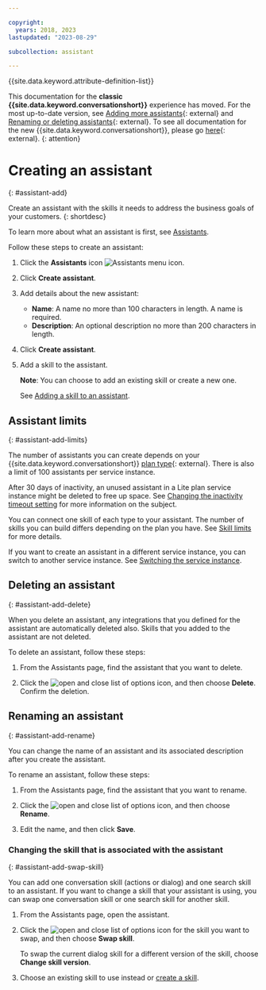 ```yaml
---

copyright:
  years: 2018, 2023
lastupdated: "2023-08-29"

subcollection: assistant

---
```


{{site.data.keyword.attribute-definition-list}}

This documentation for the **classic {{site.data.keyword.conversationshort}}** experience has moved. For the most up-to-date version, see [Adding more assistants](/docs/watson-assistant?topic=watson-assistant-assistant-add){: external} and [Renaming or deleting assistants](/docs/watson-assistant?topic=watson-assistant-assistant-rename-delete){: external}. To see all documentation for the new {{site.data.keyword.conversationshort}}, please go [here](https://cloud.ibm.com/docs/watson-assistant){: external}.
{: attention}

# Creating an assistant
{: #assistant-add}

Create an assistant with the skills it needs to address the business goals of your customers.
{: shortdesc}

To learn more about what an assistant is first, see [Assistants](/docs/assistant?topic=assistant-assistants).

Follow these steps to create an assistant:

1.  Click the **Assistants** icon ![Assistants menu icon](images/nav-ass-icon.png).

1.  Click **Create assistant**.

1.  Add details about the new assistant:

    - **Name**: A name no more than 100 characters in length. A name is required.
    - **Description**: An optional description no more than 200 characters in length.

1.  Click **Create assistant**.

1.  Add a skill to the assistant.

    **Note**: You can choose to add an existing skill or create a new one.

    See [Adding a skill to an assistant](/docs/assistant?topic=assistant-skill-add).

## Assistant limits
{: #assistant-add-limits}

The number of assistants you can create depends on your {{site.data.keyword.conversationshort}} [plan type](https://www.ibm.com/products/watsonx-assistant/pricing){: external}. There is also a limit of 100 assistants per service instance.

After 30 days of inactivity, an unused assistant in a Lite plan service instance might be deleted to free up space. See [Changing the inactivity timeout setting](/docs/assistant?topic=assistant-assistant-settings) for more information on the subject.

You can connect one skill of each type to your assistant. The number of skills you can build differs depending on the plan you have. See [Skill limits](/docs/assistant?topic=assistant-skill-add#skill-add-limits) for more details.

If you want to create an assistant in a different service instance, you can switch to another service instance. See [Switching the service instance](/docs/assistant?topic=assistant-assistant-settings#assistant-settings-switch-instance).

## Deleting an assistant
{: #assistant-add-delete}

When you delete an assistant, any integrations that you defined for the assistant are automatically deleted also. Skills that you added to the assistant are not deleted.

To delete an assistant, follow these steps:

1.  From the Assistants page, find the assistant that you want to delete.

1.  Click the ![open and close list of options](images/kebab.png) icon, and then choose **Delete**. Confirm the deletion.

## Renaming an assistant
{: #assistant-add-rename}

You can change the name of an assistant and its associated description after you create the assistant.

To rename an assistant, follow these steps:

1.  From the Assistants page, find the assistant that you want to rename.

1.  Click the ![open and close list of options](images/kebab.png) icon, and then choose **Rename**.

1.  Edit the name, and then click **Save**.

### Changing the skill that is associated with the assistant
{: #assistant-add-swap-skill}

You can add one conversation skill (actions or dialog) and one search skill to an assistant. If you want to change a skill that your assistant is using, you can swap one conversation skill or one search skill for another skill.

1.  From the Assistants page, open the assistant.

1.  Click the ![open and close list of options](images/kebab.png) icon for the skill you want to swap, and then choose **Swap skill**.

    To swap the current dialog skill for a different version of the skill, choose **Change skill version**.

1.  Choose an existing skill to use instead or [create a skill](/docs/assistant?topic=assistant-skill-add).
